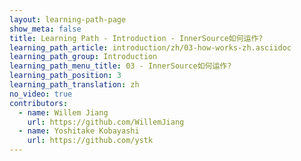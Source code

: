 ```yaml
---
layout: learning-path-page
show_meta: false
title: Learning Path - Introduction - InnerSource如何运作?
learning_path_article: introduction/zh/03-how-works-zh.asciidoc
learning_path_group: Introduction
learning_path_menu_title: 03 - InnerSource如何运作?
learning_path_position: 3
learning_path_translation: zh
no_video: true
contributors:
  - name: Willem Jiang
    url: https://github.com/WillemJiang
  - name: Yoshitake Kobayashi
    url: https://github.com/ystk
---
```

<!--- This file autogenerated from https://github.com/InnerSourceCommons/InnerSourceLearningPath/blob/master/scripts/generate_learning_path_markdown.js -->